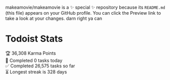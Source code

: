 makeamovie/makeamovie is a ✨ special ✨ repository because its `README.md` (this file) appears on your GitHub profile.
You can click the Preview link to take a look at your changes. darn right ya can

# Todoist Stats

<!-- TODO-IST:START -->
🏆  36,308 Karma Points           
🌸  Completed 0 tasks today           
✅  Completed 26,575 tasks so far           
⏳  Longest streak is 328 days
<!-- TODO-IST:END -->